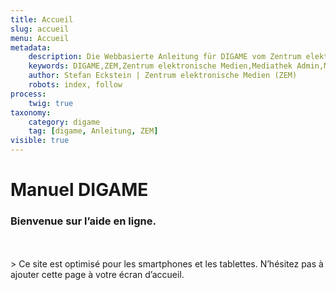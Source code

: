 ```yaml
---
title: Accueil
slug: accueil
menu: Accueil
metadata:
    description: Die Webbasierte Anleitung für DIGAME vom Zentrum elektronische Medien ZEM.
    keywords: DIGAME,ZEM,Zentrum elektronische Medien,Mediathek Admin,Mediathek,Bilddatenbank,Bildverwaltung,Bundesverwaltung,Eidgenossenschaft,Schweizerische Eidgenossenschaft,VBS,Bundesamt für Verteidigung, Bevölkerungsschutz und Sport
    author: Stefan Eckstein | Zentrum elektronische Medien (ZEM)
    robots: index, follow
process:
	twig: true
taxonomy:
    category: digame
    tag: [digame, Anleitung, ZEM]
visible: true
---
```


# Manuel DIGAME
### Bienvenue sur l’aide en ligne.
<br>
<br>
> Ce site est optimisé pour les smartphones et les tablettes. N’hésitez pas à ajouter cette page à votre écran d’accueil.
